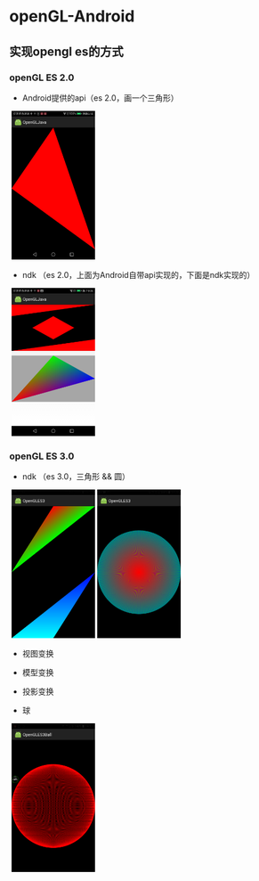 # openGL-Android
## 实现opengl es的方式
### openGL ES 2.0

* Android提供的api（es 2.0，画一个三角形）
<div>
  <img src="https://github.com/GitHub-bigT/openGL-Android/blob/master/images/1.png" width="150px"/>
</div>

* ndk （es 2.0，上面为Android自带api实现的，下面是ndk实现的）

<div>
  <img src="https://github.com/GitHub-bigT/openGL-Android/blob/master/images/cpp.png" width="150px"/>
</div>

### openGL ES 3.0

* ndk （es 3.0，三角形 && 圆）

<div>
  <img src="https://github.com/GitHub-bigT/openGL-Android/blob/master/images/vaovbo1.png" width="150px"/>
 <img src="https://github.com/GitHub-bigT/openGL-Android/blob/master/images/vaovbo2.png" width="150px"/>
</div>

* 视图变换

* 模型变换

* 投影变换

* 球
<div>
  <img src="https://github.com/GitHub-bigT/openGL-Android/blob/master/images/ball1.png" width="150px"/>
</div>
